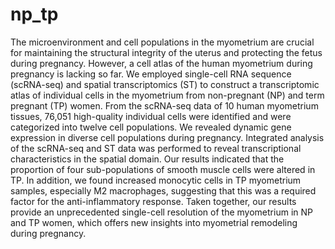 # np_tp
The microenvironment and cell populations in the myometrium are crucial for maintaining the structural integrity of the uterus and protecting the fetus during pregnancy. However, a cell atlas of the human myometrium during pregnancy is lacking so far. We employed single-cell RNA sequence (scRNA-seq) and spatial transcriptomics (ST) to construct a transcriptomic atlas of individual cells in the myometrium from non-pregnant (NP) and term pregnant (TP) women. From the scRNA-seq data of 10 human myometrium tissues, 76,051 high-quality individual cells were identified and were categorized into twelve cell populations. We revealed dynamic gene expression in diverse cell populations during pregnancy. Integrated analysis of the scRNA-seq and ST data was performed to reveal transcriptional characteristics in the spatial domain. Our results indicated that the proportion of four sub-populations of smooth muscle cells were altered in TP. In addition, we found increased monocytic cells in TP myometrium samples, especially M2 macrophages, suggesting that this was a required factor for the anti-inflammatory response. Taken together, our results provide an unprecedented single-cell resolution of the myometrium in NP and TP women, which offers new insights into myometrial remodeling during pregnancy.
